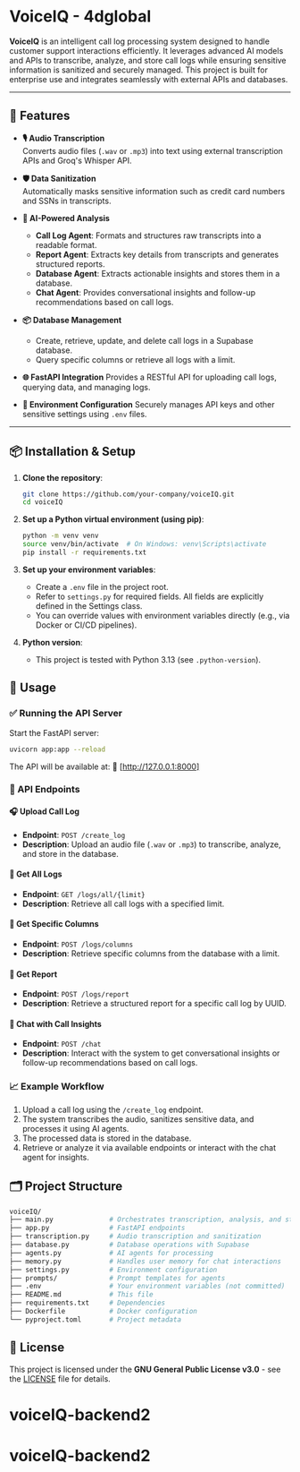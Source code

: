 # VoiceIQ - 4dglobal

**VoiceIQ** is an intelligent call log processing system designed to handle customer support interactions efficiently. It leverages advanced AI models and APIs to transcribe, analyze, and store call logs while ensuring sensitive information is sanitized and securely managed. This project is built for enterprise use and integrates seamlessly with external APIs and databases.

---

## 🚀 Features

- **🎙 Audio Transcription**  
  Converts audio files (`.wav` or `.mp3`) into text using external transcription APIs and Groq's Whisper API.

- **🛡️ Data Sanitization**  
  Automatically masks sensitive information such as credit card numbers and SSNs in transcripts.

- **🧠 AI-Powered Analysis**
  - **Call Log Agent**: Formats and structures raw transcripts into a readable format.
  - **Report Agent**: Extracts key details from transcripts and generates structured reports.
  - **Database Agent**: Extracts actionable insights and stores them in a database.
  - **Chat Agent**: Provides conversational insights and follow-up recommendations based on call logs.

- **📦 Database Management**
  - Create, retrieve, update, and delete call logs in a Supabase database.
  - Query specific columns or retrieve all logs with a limit.

- **🌐 FastAPI Integration**
  Provides a RESTful API for uploading call logs, querying data, and managing logs.

- **🔐 Environment Configuration**
  Securely manages API keys and other sensitive settings using `.env` files.

---

## 📦 Installation & Setup

1. **Clone the repository**:

   ```bash
   git clone https://github.com/your-company/voiceIQ.git
   cd voiceIQ
   ```

2. **Set up a Python virtual environment (using pip)**:

   ```bash
   python -m venv venv
   source venv/bin/activate  # On Windows: venv\Scripts\activate
   pip install -r requirements.txt
   ```

3. **Set up your environment variables**:
   - Create a `.env` file in the project root.
   - Refer to `settings.py` for required fields. All fields are explicitly defined in the Settings class.
   - You can override values with environment variables directly (e.g., via Docker or CI/CD pipelines).
  
4. **Python version**:
   - This project is tested with Python 3.13 (see `.python-version`).

## 🚦 Usage

### ✅ Running the API Server

Start the FastAPI server:

```bash
uvicorn app:app --reload
```

The API will be available at:
📍 [http://127.0.0.1:8000]

### 🧪 API Endpoints

#### 🎧 Upload Call Log

- **Endpoint**: `POST /create_log`
- **Description**: Upload an audio file (`.wav` or `.mp3`) to transcribe, analyze, and store in the database.

#### 📂 Get All Logs

- **Endpoint**: `GET /logs/all/{limit}`
- **Description**: Retrieve all call logs with a specified limit.

#### 🧩 Get Specific Columns

- **Endpoint**: `POST /logs/columns`
- **Description**: Retrieve specific columns from the database with a limit.

#### 📝 Get Report

- **Endpoint**: `POST /logs/report`
- **Description**: Retrieve a structured report for a specific call log by UUID.

#### 💬 Chat with Call Insights

- **Endpoint**: `POST /chat`
- **Description**: Interact with the system to get conversational insights or follow-up recommendations based on call logs.

### 📈 Example Workflow

1. Upload a call log using the `/create_log` endpoint.
2. The system transcribes the audio, sanitizes sensitive data, and processes it using AI agents.
3. The processed data is stored in the database.
4. Retrieve or analyze it via available endpoints or interact with the chat agent for insights.

## 🗂 Project Structure

```sh
voiceIQ/
├── main.py              # Orchestrates transcription, analysis, and storage
├── app.py               # FastAPI endpoints
├── transcription.py     # Audio transcription and sanitization
├── database.py          # Database operations with Supabase
├── agents.py            # AI agents for processing
├── memory.py            # Handles user memory for chat interactions
├── settings.py          # Environment configuration
├── prompts/             # Prompt templates for agents
├── .env                 # Your environment variables (not committed)
├── README.md            # This file
├── requirements.txt     # Dependencies
├── Dockerfile           # Docker configuration
└── pyproject.toml       # Project metadata
```

## 📝 License

This project is licensed under the **GNU General Public License v3.0** - see the [LICENSE](LICENSE) file for details.
# voiceIQ-backend2
# voiceIQ-backend2
